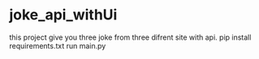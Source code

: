 # joke_api_withUi
this project give you three joke from three difrent site with api.
pip install requirements.txt
run main.py
